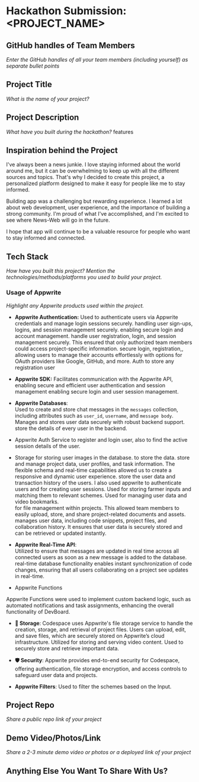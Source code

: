 # Hackathon Submission: <PROJECT_NAME>


## GitHub handles of Team Members  
_Enter the GitHub handles of all your team members (including yourself) as separate bullet points_

<!--

- @adityaoberai
- @tessamero
.
.
.

-->

## Project Title
_What is the name of your project?_

<!--

CodeCapture

-->

## Project Description    
_What have you built during the hackathon?_
features
<!--

The project I created is...

-->

## Inspiration behind the Project  
I've always been a news junkie. I love staying informed about the world around me, but it can be overwhelming to keep up with all the different sources and topics. That's why I decided to create this project, a personalized  platform designed to make it easy for people like me to stay informed.


Building app was a challenging but rewarding experience. I learned a lot about web development, user experience, and the importance of building a strong community. I'm proud of what I've accomplished, and I'm excited to see where News-Web will go in the future.

I hope that app will continue to be a valuable resource for people who want to stay informed and connected.

<!--

The reason I chose this idea/project was...

-->

## Tech Stack    
_How have you built this project? Mention the technologies/methods/platforms you used to build your project._

<!--

The technologies I used...

-->

### Usage of Appwrite
_Highlight any Appwrite products used within the project._
- **Appwrite Authentication:** Used to authenticate users via Appwrite credentials and manage login sessions securely. handling user sign-ups, logins, and session management securely. enabling secure login and account management. handle user registration, login, and session management securely. This ensured that only authorized team members could access project-specific information. secure login, registration,, allowing users to manage their accounts effortlessly with options for OAuth providers like Google, GitHub, and more. Auth to store any registration user

- **Appwrite  SDK:** Facilitates communication with the Appwrite API, enabling secure and efficient user authentication and session management  enabling secure login and user session management. 

- **Appwrite Databases**:  
  Used to create and store chat messages in the `messages` collection, including attributes such as `user_id`, `username`, and `message body`. Manages and stores user data securely with robust backend support.
store the details of every user in the backend.
 -  Appwrite Auth Service to register and login user, also  to find the active session details of the user.
 - Storage for storing user images in the database. 
to store the  data. store and manage project data, user profiles, and task information. The flexible schema and real-time capabilities allowed us to create a responsive and dynamic user experience. store the user data and transaction history of the users. I also used appwrite to authenticate users and for creating user sessions. Used for storing farmer inputs and matching them to relevant schemes.  Used for managing user data and video bookmarks.  
 for file management within projects. This allowed team members to easily upload, store, and share project-related documents and assets.
  manages user data, including code snippets, project files, and collaboration history. It ensures that user data is securely stored and can be retrieved or updated instantly.

- **Appwrite Real-Time API**:  
  Utilized to ensure that messages are updated in real time across all connected users as soon as a new message is added to the database. real-time database functionality enables instant synchronization of code changes, ensuring that all users collaborating on a project see updates in real-time.

 
- Appwrite Functions

Appwrite Functions were used to implement custom backend logic, such as automated notifications and task assignments, enhancing the overall functionality of DevBoard.

- **📁  Storage**:
  Codespace uses Appwrite's file storage service to handle the creation, storage, and retrieval of project files. Users can upload, edit, and save files, which are securely stored on Appwrite’s cloud infrastructure. Utilized for storing and serving video content.
Used to securely store and retrieve important data.


- **🛡️ Security**:
  Appwrite provides end-to-end security for Codespace, offering authentication, file storage encryption, and access controls to safeguard user data and projects.

- **Appwrite Filters**: Used to filter the schemes based on the Input.

<!--

- Appwrite Databases

I used Appwrite Databases to...

- Appwrite Storage

I used Appwrite Storage to...

.
.
.

-->

## Project Repo  
_Share a public repo link of your project_

<!--

https://github.com/code-capture/CodeCapture-Xamarin

-->

## Demo Video/Photos/Link
_Share a 2-3 minute demo video or photos or a deployed link of your project_

<!--

https://www.youtube.com/watch?v=9IBaX1avYWc

-->

## Anything Else You Want To Share With Us?

